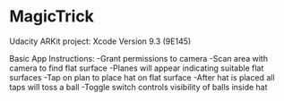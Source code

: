 # MagicTrick
Udacity ARKit project: Xcode Version 9.3 (9E145)

Basic App Instructions:
-Grant permissions to camera
-Scan area with camera to find flat surface
-Planes will appear indicating suitable flat surfaces
-Tap on plan to place hat on flat surface
-After hat is placed all taps will toss a ball
-Toggle switch controls visibility of balls inside hat

